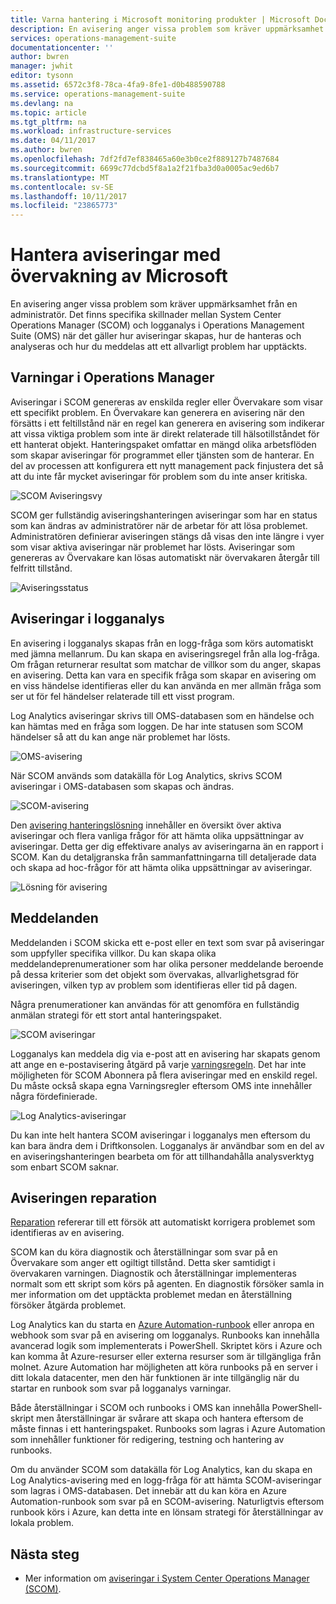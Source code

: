 ```yaml
---
title: Varna hantering i Microsoft monitoring produkter | Microsoft Docs
description: En avisering anger vissa problem som kräver uppmärksamhet från en administratör.  Den här artikeln beskriver skillnaderna i hur aviseringar skapas och hanteras i System Center Operations Manager (SCOM) och logganalys och ger bästa praxis i utnyttja de här två produkterna för en strategi för avisering hybrid.
services: operations-management-suite
documentationcenter: ''
author: bwren
manager: jwhit
editor: tysonn
ms.assetid: 6572c3f8-78ca-4fa9-8fe1-d0b488590788
ms.service: operations-management-suite
ms.devlang: na
ms.topic: article
ms.tgt_pltfrm: na
ms.workload: infrastructure-services
ms.date: 04/11/2017
ms.author: bwren
ms.openlocfilehash: 7df2fd7ef838465a60e3b0ce2f889127b7487684
ms.sourcegitcommit: 6699c77dcbd5f8a1a2f21fba3d0a0005ac9ed6b7
ms.translationtype: MT
ms.contentlocale: sv-SE
ms.lasthandoff: 10/11/2017
ms.locfileid: "23865773"
---
```

# <a name="managing-alerts-with-microsoft-monitoring"></a>Hantera aviseringar med övervakning av Microsoft
En avisering anger vissa problem som kräver uppmärksamhet från en administratör.  Det finns specifika skillnader mellan System Center Operations Manager (SCOM) och logganalys i Operations Management Suite (OMS) när det gäller hur aviseringar skapas, hur de hanteras och analyseras och hur du meddelas att ett allvarligt problem har upptäckts.

## <a name="alerts-in-operations-manager"></a>Varningar i Operations Manager
Aviseringar i SCOM genereras av enskilda regler eller Övervakare som visar ett specifikt problem.  En Övervakare kan generera en avisering när den försätts i ett feltillstånd när en regel kan generera en avisering som indikerar att vissa viktiga problem som inte är direkt relaterade till hälsotillståndet för ett hanterat objekt.  Hanteringspaket omfattar en mängd olika arbetsflöden som skapar aviseringar för programmet eller tjänsten som de hanterar.  En del av processen att konfigurera ett nytt management pack finjustera det så att du inte får mycket aviseringar för problem som du inte anser kritiska.

![SCOM Aviseringsvy](media/operations-management-suite-monitoring-alerts/scom-alert-view.png)

SCOM ger fullständig aviseringshanteringen aviseringar som har en status som kan ändras av administratörer när de arbetar för att lösa problemet.  Administratören definierar aviseringen stängs då visas den inte längre i vyer som visar aktiva aviseringar när problemet har lösts.  Aviseringar som genereras av Övervakare kan lösas automatiskt när övervakaren återgår till felfritt tillstånd.

![Aviseringsstatus](media/operations-management-suite-monitoring-alerts/scom-alert-status.png)

## <a name="alerts-in-log-analytics"></a>Aviseringar i logganalys
En avisering i logganalys skapas från en logg-fråga som körs automatiskt med jämna mellanrum.  Du kan skapa en aviseringsregel från alla log-fråga.  Om frågan returnerar resultat som matchar de villkor som du anger, skapas en avisering.  Detta kan vara en specifik fråga som skapar en avisering om en viss händelse identifieras eller du kan använda en mer allmän fråga som ser ut för fel händelser relaterade till ett visst program.

Log Analytics aviseringar skrivs till OMS-databasen som en händelse och kan hämtas med en fråga som loggen.  De har inte statusen som SCOM händelser så att du kan ange när problemet har lösts.

![OMS-avisering](media/operations-management-suite-monitoring-alerts/oms-alert.png)

När SCOM används som datakälla för Log Analytics, skrivs SCOM aviseringar i OMS-databasen som skapas och ändras.  

![SCOM-avisering](media/operations-management-suite-monitoring-alerts/scom-alert.png)

Den [avisering hanteringslösning](http://technet.microsoft.com/library/mt484092.aspx) innehåller en översikt över aktiva aviseringar och flera vanliga frågor för att hämta olika uppsättningar av aviseringar.  Detta ger dig effektivare analys av aviseringarna än en rapport i SCOM.  Kan du detaljgranska från sammanfattningarna till detaljerade data och skapa ad hoc-frågor för att hämta olika uppsättningar av aviseringar.

![Lösning för avisering](media/operations-management-suite-monitoring-alerts/alert-management.png)

## <a name="notifications"></a>Meddelanden
Meddelanden i SCOM skicka ett e-post eller en text som svar på aviseringar som uppfyller specifika villkor.  Du kan skapa olika meddelandeprenumerationer som har olika personer meddelande beroende på dessa kriterier som det objekt som övervakas, allvarlighetsgrad för aviseringen, vilken typ av problem som identifieras eller tid på dagen.

Några prenumerationer kan användas för att genomföra en fullständig anmälan strategi för ett stort antal hanteringspaket.

![SCOM aviseringar](media/operations-management-suite-monitoring-alerts/alerts-overview-scom.png)

Logganalys kan meddela dig via e-post att en avisering har skapats genom att ange en e-postavisering åtgärd på varje [varningsregeln](http://technet.microsoft.com/library/mt614775.aspx).  Det har inte möjligheten för SCOM Abonnera på flera aviseringar med en enskild regel.  Du måste också skapa egna Varningsregler eftersom OMS inte innehåller några fördefinierade.

![Log Analytics-aviseringar](media/operations-management-suite-monitoring-alerts/alerts-overview-oms.png)

Du kan inte helt hantera SCOM aviseringar i logganalys men eftersom du kan bara ändra dem i Driftkonsolen.  Logganalys är användbar som en del av en aviseringshanteringen bearbeta om för att tillhandahålla analysverktyg som enbart SCOM saknar.

## <a name="alert-remediation"></a>Aviseringen reparation
[Reparation](http://technet.microsoft.com/library/mt614775.aspx) refererar till ett försök att automatiskt korrigera problemet som identifieras av en avisering.

SCOM kan du köra diagnostik och återställningar som svar på en Övervakare som anger ett ogiltigt tillstånd.  Detta sker samtidigt i övervakaren varningen.  Diagnostik och återställningar implementeras normalt som ett skript som körs på agenten.  En diagnostik försöker samla in mer information om det upptäckta problemet medan en återställning försöker åtgärda problemet.

Log Analytics kan du starta en [Azure Automation-runbook](https://azure.microsoft.com/documentation/services/automation/) eller anropa en webhook som svar på en avisering om logganalys.  Runbooks kan innehålla avancerad logik som implementerats i PowerShell.  Skriptet körs i Azure och kan komma åt Azure-resurser eller externa resurser som är tillgängliga från molnet.  Azure Automation har möjligheten att köra runbooks på en server i ditt lokala datacenter, men den här funktionen är inte tillgänglig när du startar en runbook som svar på logganalys varningar.

Både återställningar i SCOM och runbooks i OMS kan innehålla PowerShell-skript men återställningar är svårare att skapa och hantera eftersom de måste finnas i ett hanteringspaket.  Runbooks som lagras i Azure Automation som innehåller funktioner för redigering, testning och hantering av runbooks.

Om du använder SCOM som datakälla för Log Analytics, kan du skapa en Log Analytics-avisering med en logg-fråga för att hämta SCOM-aviseringar som lagras i OMS-databasen.  Det innebär att du kan köra en Azure Automation-runbook som svar på en SCOM-avisering.  Naturligtvis eftersom runbook körs i Azure, kan detta inte en lönsam strategi för återställningar av lokala problem.

## <a name="next-steps"></a>Nästa steg
* Mer information om [aviseringar i System Center Operations Manager (SCOM)](https://technet.microsoft.com/library/hh212913.aspx).

